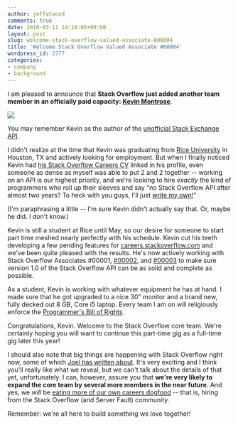 ```yaml
---
author: jeffatwood
comments: true
date: 2010-03-11 14:18:05+00:00
layout: post
slug: welcome-stack-overflow-valued-associate-000004
title: 'Welcome Stack Overflow Valued Associate #00004'
wordpress_id: 2777
categories:
- company
- background
---
```



I am pleased to announce that **Stack Overflow just added another team member in an officially paid capacity: [Kevin Montrose](http://stackoverflow.com/users/80572/kevin-montrose)**.



![](/blog/images/2010-03-11-welcome-stack-overflow-valued-associate-000004/kevin-montrose-big.jpg)



You may remember Kevin as the author of the [unofficial Stack Exchange API](http://blog.stackoverflow.com/2010/01/what-would-a-stack-overflow-api-look-like/).



I didn't realize at the time that Kevin was graduating from [Rice University](http://www.rice.edu/) in Houston, TX and actively looking for employment. But when I finally noticed Kevin had [his Stack Overflow Careers CV](http://careers.stackoverflow.com/kevin-montrose) linked in his profile, even someone as dense as myself was able to put 2 and 2 together -- working on an API is our highest priority, and we're looking to hire _exactly_ the kind of programmers who roll up their sleeves and say "no Stack Overflow API after almost two years? To heck with you guys, I'll just [write my own!](http://code.google.com/p/stackexchange-api/)"



(I'm paraphrasing a little -- I'm sure Kevin didn't actually say that. Or, maybe he did. I don't know.)



Kevin is still a student at Rice until May, so our desire for someone to start part time meshed nearly perfectly with his schedule. Kevin cut his teeth developing a few pending features for [careers.stackoverflow.com](http://careers.stackoverflow.com/) and we've been quite pleased with the results. He's now actively working with Stack Overflow Associates #00001, [#00002](http://blog.stackoverflow.com/2009/01/welcome-stack-overflow-valued-associate-00002/), and [#00003](http://blog.stackoverflow.com/2009/05/welcome-stack-overflow-valued-associate-00003/) to make sure version 1.0 of the Stack Overflow API can be as solid and complete as possible.



As a student, Kevin is working with whatever equipment he has at hand. I made sure that he got upgraded to a nice 30" monitor and a brand new, fully decked out 8 GB, Core i5 laptop. Every team I am on will religiously enforce the [Programmer's Bill of Rights](http://www.codinghorror.com/blog/2006/08/the-programmers-bill-of-rights.html).



Congratulations, Kevin. Welcome to the Stack Overflow core team. We're certainly hoping you will want to continue this part-time gig as a full-time gig later this year!



I should also note that big things are happening with Stack Overflow right now, some of which [Joel has written about](http://www.joelonsoftware.com/items/2010/02/14.html). It's very exciting and I think you'll really like what we reveal, but we can't talk about the details of that yet, unfortunately. I can, however, assure you that **we're very likely to expand the core team by several more members in the near future**. And yes, we _will_ be [eating more of our own careers dogfood](http://blog.stackoverflow.com/2010/01/eating-our-own-careers-dogfood/) -- that is, hiring from the Stack Overflow (and Server Fault) community. 



Remember: we're all here to build something we love together!

